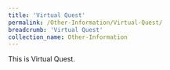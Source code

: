 ```yaml
---
title: 'Virtual Quest'
permalink: /Other-Information/Virtual-Quest/
breadcrumb: 'Virtual Quest'
collection_name: Other-Information
---
```


<div>
This is Virtual Quest.
</div>
